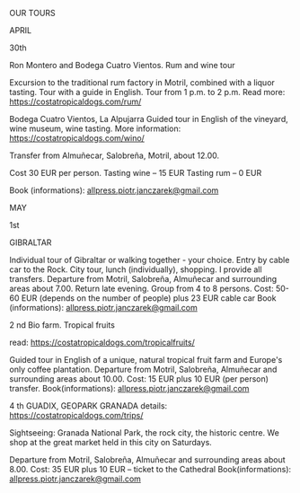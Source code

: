 OUR TOURS

APRIL

30th

Ron Montero and Bodega Cuatro Vientos. Rum and wine tour

Excursion to the traditional rum factory in Motril, combined with a liquor tasting. Tour with a guide in
English. Tour from 1 p.m. to 2 p.m.
Read more:
https://costatropicaldogs.com/rum/

Bodega Cuatro Vientos, La Alpujarra
Guided tour in English of the vineyard, wine museum, wine tasting.
More information:
https://costatropicaldogs.com/wino/

Transfer from Almuñecar, Salobreña, Motril, about 12.00.

Cost 30 EUR per person.
Tasting wine – 15 EUR
Tasting rum – 0 EUR

Book (informations): allpress.piotr.janczarek@gmail.com

MAY

1st

GIBRALTAR

Individual tour of Gibraltar or walking together - your choice. Entry by cable car to the Rock. City tour,
lunch (individually), shopping. I provide all transfers.
Departure from Motril, Salobreña, Almuñecar and surrounding areas about 7.00. Return late evening.
Group from 4 to 8 persons.
Cost: 50-60 EUR (depends on the number of people) plus 23 EUR cable car
Book (informations): allpress.piotr.janczarek@gmail.com

2
nd
Bio farm. Tropical fruits

read: https://costatropicaldogs.com/tropicalfruits/

Guided tour in English of a unique, natural tropical fruit farm and Europe's only coffee plantation.
Departure from Motril, Salobreña, Almuñecar and surrounding areas about 10.00.
Cost: 15 EUR plus 10 EUR (per person) transfer.
Book(informations): allpress.piotr.janczarek@gmail.com

4
th
GUADIX, GEOPARK GRANADA
details:
https://costatropicaldogs.com/trips/

Sightseeing: Granada National Park, the rock city, the historic centre. We shop at the great market held in
this city on Saturdays.

Departure from Motril, Salobreña, Almuñecar and surrounding areas about 8.00.
Cost: 35 EUR plus 10 EUR – ticket to the Cathedral
Book(informations): allpress.piotr.janczarek@gmail.com